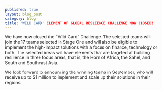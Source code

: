 ```yaml
---
published: true
layout: blog_post
category: blog
title: 'WILD CARD' ELEMENT OF GLOBAL RESLIENCE CHALLENGE NOW CLOSED!
---
```


We have now closed the "Wild Card" Challenge. The selected teams will join the 17 teams selected in Stage One and will also be eligible to implement the high-impact solutions with a focus on finance, technology or both. The selected ideas will have elements that are targeted at building resilience in three focus areas, that is, the Horn of Africa, the Sahel, and South and Southeast Asia.

We look forward to announcing the winning teams in September, who will receive up to $1 million to implement and scale up their solutions in their regions.
